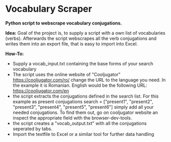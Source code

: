 # Vocabulary Scraper

**Python script to webscrape vocabulary conjugations.**

__Idea:__
Goal of the project is, to supply a script with a own list of vocabularies (verbs).
Afterwards the script webscrapes all the verb conjugations and writes them into an export file, that is easy to import into Excel.

__How-To:__
- Supply a vocab_input.txt
  containing the base forms of your search vocabulary
- The script uses the online website of "Cooljugator"
  https://cooljugator.com/ro/
  change the URL to the language you need. In the example it is Romanian.
  English would be the following URL: https://cooljugator.com/en  
- the script extracts the conjugations defined in the search list.
  For this example as present conjugations 
  search = ["present1", "present2", "present3", "present4", "present5", "present6"]
  simply add all your needed conjugations.
  To find them out, go on cooljugator website an inspect the appropriate field with the browser-dev-tools.
- the script creates a "vocab_output.txt" with all the conjugations seperated by tabs.
- Import the textfile to Excel or a similar tool for further data handling
